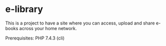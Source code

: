 # e-library
This is a project to have a site where you can access, upload and share e-books across your home network.

Prerequisites:
PHP 7.4.3 (cli)

